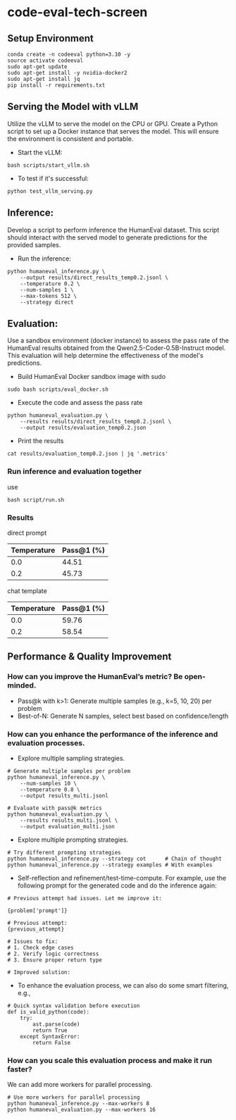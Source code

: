 # code-eval-tech-screen


## Setup Environment
```
conda create -n codeeval python=3.10 -y
source activate codeeval
sudo apt-get update
sudo apt-get install -y nvidia-docker2
sudo apt-get install jq 
pip install -r requirements.txt
```


## Serving the Model with vLLM
Utilize the vLLM to serve the model on the CPU or GPU.
Create a Python script to set up a Docker instance that serves the model. This will ensure the environment is consistent and portable.


- Start the vLLM: 
```
bash scripts/start_vllm.sh
```

- To test if it's successful:
```
python test_vllm_serving.py
```


## Inference:
Develop a script to perform inference the HumanEval dataset.
This script should interact with the served model to generate predictions for the provided samples.

- Run the inference:
```
python humaneval_inference.py \
    --output results/direct_results_temp0.2.jsonl \
    --temperature 0.2 \
    --num-samples 1 \
    --max-tokens 512 \
    --strategy direct
```

## Evaluation:
Use a sandbox environment (docker instance) to assess the pass rate of the HumanEval results obtained from the Qwen2.5-Coder-0.5B-Instruct model.
This evaluation will help determine the effectiveness of the model's predictions.

- Build HumanEval Docker sandbox image with sudo

```
sudo bash scripts/eval_docker.sh
```

- Execute the code and assess the pass rate

```
python humaneval_evaluation.py \
    --results results/direct_results_temp0.2.jsonl \
    --output results/evaluation_temp0.2.json
```


- Print the results
```
cat results/evaluation_temp0.2.json | jq '.metrics'
```

### Run inference and evaluation together
use 
```
bash script/run.sh 
```

### Results

direct prompt

| Temperature | Pass@1 (%) |
|-------------|------------|
| 0.0         | 44.51      |
| 0.2         | 45.73      |


chat template

| Temperature | Pass@1 (%) |
|-------------|------------|
| 0.0         | 59.76      |
| 0.2         | 58.54      |


## Performance & Quality Improvement
### How can you improve the HumanEval’s metric? Be open-minded.

- Pass@k with k>1: Generate multiple samples (e.g., k=5, 10, 20) per problem
- Best-of-N: Generate N samples, select best based on confidence/length

### How can you enhance the performance of the inference and evaluation processes.

- Explore multiple sampling strategies.

```
# Generate multiple samples per problem
python humaneval_inference.py \
    --num-samples 10 \
    --temperature 0.8 \
    --output results_multi.jsonl

# Evaluate with pass@k metrics
python humaneval_evaluation.py \
    --results results_multi.jsonl \
    --output evaluation_multi.json
```

- Explore multiple prompting strategies.

```
# Try different prompting strategies
python humaneval_inference.py --strategy cot      # Chain of thought
python humaneval_inference.py --strategy examples # With examples
```

- Self-reflection and refinement/test-time-compute. For example, use the following prompt for the generated code and do the inference again:
```
# Previous attempt had issues. Let me improve it:

{problem['prompt']}

# Previous attempt:
{previous_attempt}

# Issues to fix:
# 1. Check edge cases
# 2. Verify logic correctness
# 3. Ensure proper return type

# Improved solution:
```


- To enhance the evaluation process,  we can also do some smart filtering, e.g., 
```
# Quick syntax validation before execution
def is_valid_python(code):
    try:
        ast.parse(code)
        return True
    except SyntaxError:
        return False
```

### How can you scale this evaluation process and make it run faster?

We can add more workers for parallel processing.

```
# Use more workers for parallel processing
python humaneval_inference.py --max-workers 8
python humaneval_evaluation.py --max-workers 16
```
